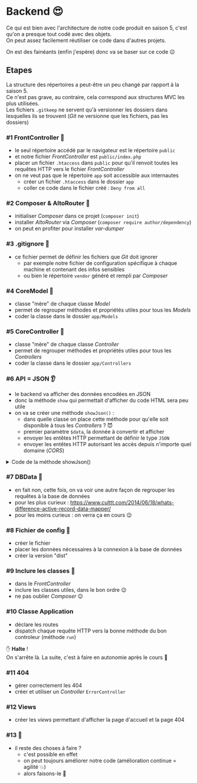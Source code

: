# Backend :heart_eyes:

Ce qui est bien avec l'architecture de notre code produit en saison 5, c'est qu'on a presque tout codé avec des objets.  
On peut assez facilement réutiliser ce code dans d'autres projets.

On est des fainéants (enfin j'espère) donc va se baser sur ce code :wink:

## Etapes

La structure des répertoires a peut-être un peu changé par rapport à la saison 5.  
Ce n'est pas grave, au contraire, cela correspond aux structures MVC les plus utilisées.  
Les fichiers `.gitkeep` ne servent qu'à versionner les dossiers dans lesquelles ils se trouvent (_Git_ ne versionne que les fichiers, pas les dossiers)

### #1 FrontController :gun:

- le seul répertoire accédé par le navigateur est le répertoire `public`
- et notre fichier _FrontController_ est `public/index.php`
- placer un fichier `.htaccess` dans `public` pour qu'il renvoit toutes les requêtes HTTP vers le fichier _FrontController_
- on ne veut pas que le répertoire `app` soit accessible aux internautes
  - créer un fichier `.htaccess` dans le dossier `app`
  - coller ce code dans le fichier créé : `Deny from all`

### #2 Composer & AltoRouter :musical_keyboard:

- initialiser _Composer_ dans ce projet (`composer init`)
- installer _AltoRouter_ via _Composer_ (`composer require author/dependency`)
- on peut en profiter pour installer _var-dumper_

### #3 .gitignore :see_no_evil:

- ce fichier permet de définir les fichiers que _Git_ doit ignorer
  - par exemple notre fichier de configuration spécifique à chaque machine et contenant des infos sensibles
  - ou bien le répertoire `vendor` généré et rempli par _Composer_

### #4 CoreModel :dancers:

- classe "mère" de chaque classe _Model_
- permet de regrouper méthodes et propriétés utiles pour tous les _Models_
- coder la classe dans le dossier `app/Models`

### #5 CoreController :older_woman:

- classe "mère" de chaque classe _Controller_
- permet de regrouper méthodes et propriétés utiles pour tous les _Controllers_
- coder la classe dans le dossier `app/Controllers`

### #6 API = JSON :ear:

- le backend va afficher des données encodées en JSON
- donc la méthode `show` qui permettait d'afficher du code HTML sera peu utile
- on va se créer une méthode `showJson()` :
  - dans quelle classe on place cette méthode pour qu'elle soit disponible à tous les _Controllers_ ? :smiling_imp:
  - premier paramètre `$data`, la donnée à convertir et afficher
  - envoyer les entêtes HTTP permettant de définir le type `JSON`
  - envoyer les entêtes HTTP autorisant les accès depuis n'importe quel domaine (_CORS_)

<details><summary>Code de la méthode showJson()</summary>

```php
<?php

// ...

/**
* Méthode permettant d'afficher/retourner un JSON à l'appel Ajax effectué
*
* @param mixed $data
*/
protected function showJson($data)
{
    // Autorise l'accès à la ressource depuis n'importe quel autre domaine
    header('Access-Control-Allow-Origin: *');
    header('Access-Control-Allow-Credentials: true');
    // Dit au navigateur que la réponse est au format JSON
    header('Content-Type: application/json');
    // La réponse en JSON est affichée
    echo json_encode($data);
}

// ...

```

</details>

### #7 DBData :floppy_disk:

- en fait non, cette fois, on va voir une autre façon de regrouper les requêtes à la base de données
- pour les plus curieux : https://www.culttt.com/2014/06/18/whats-difference-active-record-data-mapper/
- pour les moins curieux : on verra ça en cours :wink:

### #8 Fichier de config :bow:

- créer le fichier
- placer les données nécessaires à la connexion à la base de données
- créer la version "dist"

### #9 Inclure les classes :loudspeaker:

- dans le _FrontController_
- inclure les classes utiles, dans le bon ordre :wink:
- ne pas oublier _Composer_ :wink:

### #10 Classe Application

- déclare les routes
- dispatch chaque requête HTTP vers la bonne méthode du bon controleur (méthode `run`)

:raised_hand: **Halte** !  
On s'arrête là. La suite, c'est à faire en autonomie après le cours :tada:

### #11 404

- gérer correctement les 404
- créer et utiliser un _Controller_ `ErrorController`

### #12 Views

- créer les _views_ permettant d'afficher la page d'accueil et la page 404

### #13 :thinking:

- il reste des choses à faire ?
  - c'est possible en effet
  - on peut toujours améliorer notre code (amélioration continue = agilité :boom:)
  - alors faisons-le :tada:

